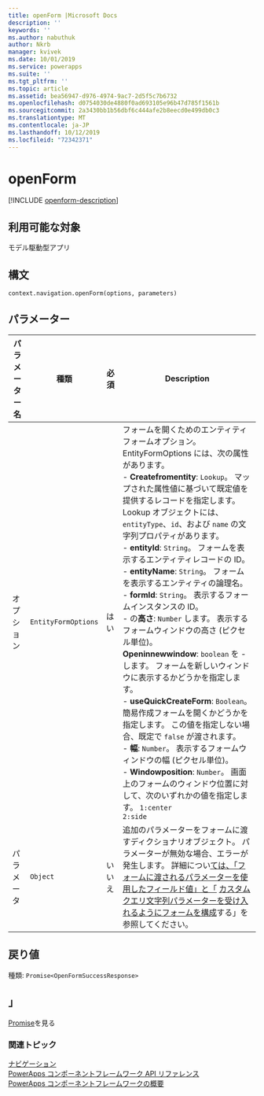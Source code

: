 ```yaml
---
title: openForm |Microsoft Docs
description: ''
keywords: ''
ms.author: nabuthuk
author: Nkrb
manager: kvivek
ms.date: 10/01/2019
ms.service: powerapps
ms.suite: ''
ms.tgt_pltfrm: ''
ms.topic: article
ms.assetid: bea56947-d976-4974-9ac7-2d5f5c7b6732
ms.openlocfilehash: d0754030de4880f0ad693105e96b47d785f1561b
ms.sourcegitcommit: 2a3430bb1b56dbf6c444afe2b8eecd0e499db0c3
ms.translationtype: MT
ms.contentlocale: ja-JP
ms.lasthandoff: 10/12/2019
ms.locfileid: "72342371"
---
```

# <a name="openform"></a>openForm

[!INCLUDE [openform-description](includes/openform-description.md)]

## <a name="available-for"></a>利用可能な対象 

モデル駆動型アプリ

## <a name="syntax"></a>構文

`context.navigation.openForm(options, parameters)`

## <a name="parameters"></a>パラメーター

| パラメーター名|種類|必須|Description|
| ------------- |----|--------|-----------|
|オプション|`EntityFormOptions`|はい|フォームを開くためのエンティティフォームオプション。 EntityFormOptions には、次の属性があります。<br/>- **Createfromentity**: `Lookup`。 マップされた属性値に基づいて既定値を提供するレコードを指定します。 Lookup オブジェクトには、`entityType`、`id`、および `name` の文字列プロパティがあります。 <br/>- **entityId**: `String`。 フォームを表示するエンティティレコードの ID。<br/>- **entityName**: `String`。 フォームを表示するエンティティの論理名。<br/>- **formId**: `String`。 表示するフォームインスタンスの ID。<br/>-  の**高さ**: `Number` します。 表示するフォームウィンドウの高さ (ピクセル単位)。<br/>**Openinnewwindow**: `boolean` を -  します。 フォームを新しいウィンドウに表示するかどうかを指定します。<br/>- **useQuickCreateForm**: `Boolean`。 簡易作成フォームを開くかどうかを指定します。 この値を指定しない場合、既定で `false` が渡されます。<br/>- **幅**: `Number`。 表示するフォームウィンドウの幅 (ピクセル単位)。<br/>- **Windowposition**: `Number`。 画面上のフォームのウィンドウ位置に対して、次のいずれかの値を指定します。 `1:center` <br/> `2:side`|
|パラメータ|`Object`|いいえ|追加のパラメーターをフォームに渡すディクショナリオブジェクト。 パラメーターが無効な場合、エラーが発生します。 詳細につい[ては、「フォームに渡されるパラメーターを使用したフィールド値」と「](https://docs.microsoft.com/en-us/powerapps/developer/model-driven-apps/set-field-values-using-parameters-passed-form) [カスタムクエリ文字列パラメーターを受け入れるようにフォームを構成](https://docs.microsoft.com/en-us/powerapps/developer/component-framework/sample-controls/navigation-api-control)する」を参照してください。|

## <a name="return-value"></a>戻り値

種類: `Promise<OpenFormSuccessResponse>`

## <a name="remarks"></a>」

[Promise](https://developer.mozilla.org/docs/Web/JavaScript/reference/Global_Objects/Promise)を見る

### <a name="related-topics"></a>関連トピック

[ナビゲーション](../navigation.md)<br/>
[PowerApps コンポーネントフレームワーク API リファレンス](../../reference/index.md)<br/>
[PowerApps コンポーネントフレームワークの概要](../../overview.md)